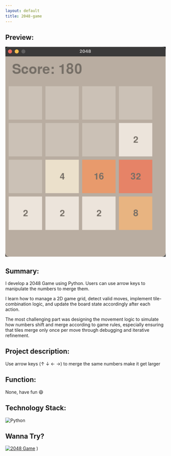 ```yaml
---
layout: default
title: 2048-game
---
```

## Preview:
![2048](https://raw.githubusercontent.com/endElder/endElder.github.io/master/assets/img/2048.png)

## Summary:
I develop a 2048 Game using Python. Users can use arrow keys to manipulate the numbers to merge them.

I learn how to manage a 2D game grid, detect valid moves, implement tile-combination logic, and update the board state accordingly after each action.

The most challenging part was designing the movement logic to simulate how numbers shift and merge according to game rules, especially ensuring that tiles merge only once per move through debugging and iterative refinement.

## Project description: 
Use arrow keys (↑ ↓ ← →) to merge the same numbers make it get larger

## Function:
None, have fun 😄

## Technology Stack:
![Python](https://img.shields.io/badge/Python-3776AB?style=flat&logo=python&logoColor=white)
## Wanna Try?

[![2048 Game](https://img.shields.io/badge/Play-2048-FF6B6B?style=for-the-badge&logo=gamejolt&logoColor=white)](https://github.com/endElder/2048-game)
)
